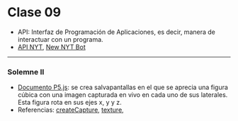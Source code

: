 # Clase 09
- API: Interfaz de Programación de Aplicaciones, es decir, manera de interactuar con un programa.
- [API NYT](https://developer.nytimes.com/apis), [New NYT Bot](https://twitter.com/NYT_first_said)
----
###  Solemne II
- [Documento P5.js](https://editor.p5js.org/cielqz/sketches/kPYFXThiQ): se crea salvapantallas en el que se aprecia una figura cúbica con una imagen capturada en vivo en cada uno de sus laterales. Esta figura rota en sus ejes x, y y z.
- Referencias: [createCapture](https://p5js.org/es/reference/#/p5/createCapture), [texture](https://p5js.org/es/reference/#/p5/texture), 
